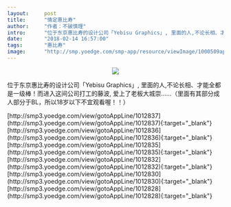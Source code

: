 ```yaml
---
layout:     post
title:      "情定惠比寿"
author:     "作者：不破慎理"
intro:      "位于东京惠比寿的设计公司「Yebisu Graphics」, 里面的人,不论长相、才能全都是一级棒！而进入这间公司打工的藤波, 爱上了老板大城崇……（里面有其部分成人部分于BL，所以18岁以下不宜观看喔！！）"
date:       "2018-02-14 16:57:00"
tags:       "惠比寿"
image:      "http://smp.yoedge.com/smp-app/resource/viewImage/1000509appline.png"
---
```

<div style="text-align: center">
<p><img src="http://smp.yoedge.com/smp-app/resource/viewImage/1000509appline.png"/></p>
</div>
<p class="post-meta">
<span>位于东京惠比寿的设计公司「Yebisu Graphics」, 里面的人,不论长相、才能全都是一级棒！而进入这间公司打工的藤波, 爱上了老板大城崇……（里面有其部分成人部分于BL，所以18岁以下不宜观看喔！！）</span>
</p>
[http://smp3.yoedge.com/view/gotoAppLine/1012837](http://smp3.yoedge.com/view/gotoAppLine/1012837){:target="_blank"}
[http://smp3.yoedge.com/view/gotoAppLine/1012836](http://smp3.yoedge.com/view/gotoAppLine/1012836){:target="_blank"}
[http://smp3.yoedge.com/view/gotoAppLine/1012835](http://smp3.yoedge.com/view/gotoAppLine/1012835){:target="_blank"}
[http://smp3.yoedge.com/view/gotoAppLine/1012832](http://smp3.yoedge.com/view/gotoAppLine/1012832){:target="_blank"}
[http://smp3.yoedge.com/view/gotoAppLine/1012830](http://smp3.yoedge.com/view/gotoAppLine/1012830){:target="_blank"}
[http://smp3.yoedge.com/view/gotoAppLine/1012828](http://smp3.yoedge.com/view/gotoAppLine/1012828){:target="_blank"}


